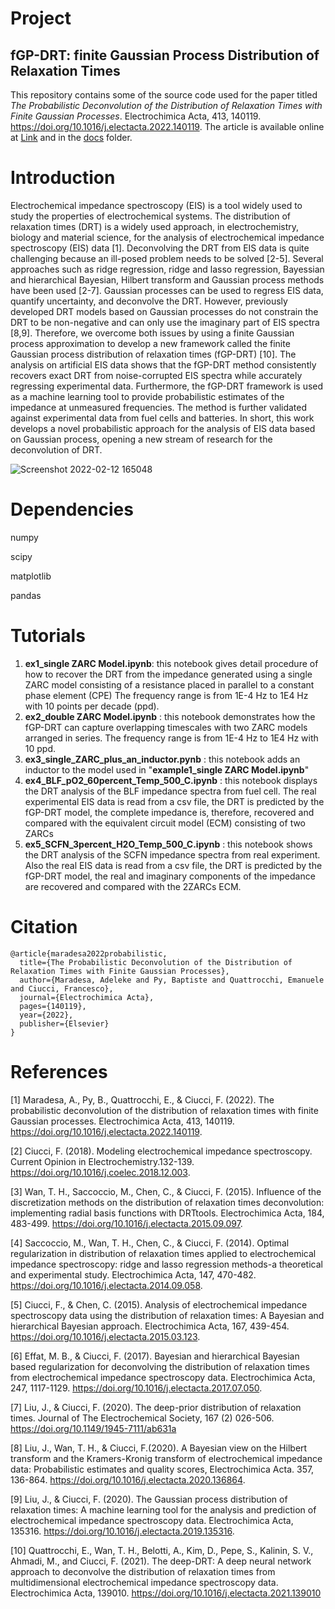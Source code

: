 # Project

## fGP-DRT: finite Gaussian Process Distribution of Relaxation Times

This repository contains some of the source code used for the paper titled *The Probabilistic Deconvolution of the Distribution of Relaxation Times with Finite Gaussian Processes*. Electrochimica Acta, 413, 140119. https://doi.org/10.1016/j.electacta.2022.140119. The article is available online at [Link](https://doi.org/10.1016/j.electacta.2022.140119) and in the [docs](docs) folder. 

# Introduction
Electrochemical impedance spectroscopy (EIS) is a tool widely used to study the properties of electrochemical systems. The distribution of relaxation times (DRT) is a widely used approach, in electrochemistry, biology and material science, for the analysis of electrochemical impedance 
spectroscopy (EIS) data [1]. Deconvolving the DRT from EIS data is quite challenging because an ill-posed problem needs to be solved [2-5]. Several approaches such as ridge regression, ridge and lasso regression, Bayessian and hierarchical Bayesian, Hilbert transform and Gaussian process methods have been used [2-7]. Gaussian processes can be used to regress EIS data, quantify uncertainty, and deconvolve the DRT. However, previously developed DRT models based on Gaussian processes do not constrain the DRT to be non-negative and can only use the imaginary part of EIS spectra [8,9]. Therefore, we overcome both issues by using a finite Gaussian process approximation to develop a new framework called the finite Gaussian process distribution of relaxation times (fGP-DRT) [10]. The analysis on artificial EIS data shows that the fGP-DRT method consistently recovers exact DRT from noise-corrupted EIS spectra while accurately regressing experimental data. Furthermore, the fGP-DRT framework is used as a machine learning tool to provide probabilistic estimates of the impedance at unmeasured frequencies. The method is further validated against experimental data from fuel cells and batteries. In short, this work develops a novel probabilistic approach for the analysis of EIS data based on Gaussian process, opening a new stream of research for the deconvolution of DRT. 

![Screenshot 2022-02-12 165048](https://user-images.githubusercontent.com/99115272/153704506-9184e95d-4a07-4233-ac7f-cbb4bbdee680.gif)

# Dependencies
numpy

scipy

matplotlib

pandas

# Tutorials
1. **ex1_single ZARC Model.ipynb**: this notebook gives detail procedure of how to recover the DRT from the impedance generated using a single ZARC model consisting of a resistance placed in parallel to a constant phase element (CPE) The frequency range is from 1E-4 Hz to 1E4 Hz with 10 points per decade (ppd).
2. **ex2_double ZARC Model.ipynb** : this notebook demonstrates how the fGP-DRT can capture overlapping timescales with two ZARC models arranged in series. The frequency range is from 1E-4 Hz to 1E4 Hz with 10 ppd.
3. **ex3_single_ZARC_plus_an_inductor.pynb** : this notebook adds an inductor to the model used in "**example1_single ZARC Model.ipynb**"
4. **ex4_BLF_pO2_60percent_Temp_500_C.ipynb** : this notebook displays the DRT analysis of the BLF impedance spectra from fuel cell. The real experimental EIS data is read from a csv file, the DRT is predicted by the fGP-DRT model, the complete impedance is, therefore, recovered and compared with the equivalent circuit model (ECM) consisting of two ZARCs
5. **ex5_SCFN_3percent_H2O_Temp_500_C.ipynb** : this notebook shows the DRT analysis of the SCFN impedance spectra from real experiment. Also the real EIS data is read from a csv file, the DRT is predicted by the fGP-DRT model, the real and imaginary components of the impedance are recovered and compared with the 2ZARCs ECM. 

# Citation

```
@article{maradesa2022probabilistic,
  title={The Probabilistic Deconvolution of the Distribution of Relaxation Times with Finite Gaussian Processes},
  author={Maradesa, Adeleke and Py, Baptiste and Quattrocchi, Emanuele and Ciucci, Francesco},
  journal={Electrochimica Acta},
  pages={140119},
  year={2022},
  publisher={Elsevier}
}

```

# References
[1] Maradesa, A., Py, B., Quattrocchi, E., & Ciucci, F. (2022). The probabilistic deconvolution of the distribution of relaxation times with finite Gaussian processes. Electrochimica Acta, 413, 140119. https://doi.org/10.1016/j.electacta.2022.140119.

[2] Ciucci, F. (2018). Modeling electrochemical impedance spectroscopy. Current Opinion in Electrochemistry.132-139. https://doi.org/10.1016/j.coelec.2018.12.003. 

[3] Wan, T. H., Saccoccio, M., Chen, C., & Ciucci, F. (2015). Influence of the discretization methods on the distribution of relaxation times deconvolution: implementing radial basis functions with DRTtools. Electrochimica Acta, 184, 483-499. https://doi.org/10.1016/j.electacta.2015.09.097.

[4] Saccoccio, M., Wan, T. H., Chen, C., & Ciucci, F. (2014). Optimal regularization in distribution of relaxation times applied to electrochemical impedance spectroscopy: ridge and lasso regression methods-a theoretical and experimental study. Electrochimica Acta, 147, 470-482. https://doi.org/10.1016/j.electacta.2014.09.058.

[5] Ciucci, F., & Chen, C. (2015). Analysis of electrochemical impedance spectroscopy data using the distribution of relaxation times: A Bayesian and hierarchical Bayesian approach. Electrochimica Acta, 167, 439-454. https://doi.org/10.1016/j.electacta.2015.03.123.

[6] Effat, M. B., & Ciucci, F. (2017). Bayesian and hierarchical Bayesian based regularization for deconvolving the distribution of relaxation times from electrochemical impedance spectroscopy data. Electrochimica Acta, 247, 1117-1129. https://doi.org/10.1016/j.electacta.2017.07.050.

[7]   Liu, J., & Ciucci, F. (2020). The deep-prior distribution of relaxation times. Journal of The Electrochemical Society, 167 (2) 026-506. https://doi.org/10.1149/1945-7111/ab631a

[8] Liu, J., Wan, T. H., & Ciucci, F.(2020). A Bayesian view on the Hilbert transform and the Kramers-Kronig transform of electrochemical impedance data: Probabilistic estimates and quality scores, Electrochimica Acta. 357, 136-864. https://doi.org/10.1016/j.electacta.2020.136864.

[9] Liu, J., & Ciucci, F. (2020). The Gaussian process distribution of relaxation times: A machine learning tool for the analysis and prediction of electrochemical impedance spectroscopy data. Electrochimica Acta, 135316. https://doi.org/10.1016/j.electacta.2019.135316.

[10] Quattrocchi, E., Wan, T. H., Belotti, A., Kim, D., Pepe, S., Kalinin, S. V., Ahmadi, M., and Ciucci, F. (2021). The deep-DRT: A deep neural network approach to deconvolve the distribution of relaxation times from multidimensional electrochemical impedance spectroscopy data. Electrochimica Acta, 139010. https://doi.org/10.1016/j.electacta.2021.139010
